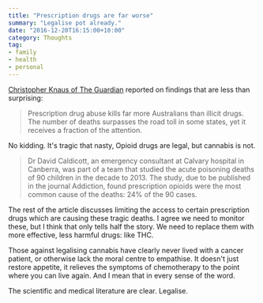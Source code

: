 ```yaml
---
title: "Prescription drugs are far worse"
summary: "Legalise pot already."
date: "2016-12-20T16:15:00+10:00"
category: Thoughts
tag:
- family
- health
- personal
---
```

[Christopher Knaus of The Guardian] reported on findings that are less than surprising:

> Prescription drug abuse kills far more Australians than illicit drugs. The number of deaths surpasses the road toll in some states, yet it receives a fraction of the attention.

No kidding. It's tragic that nasty, Opioid drugs are legal, but cannabis is not.

> Dr David Caldicott, an emergency consultant at Calvary hospital in Canberra, was part of a team that studied the acute poisoning deaths of 90 children in the decade to 2013. The study, due to be published in the journal Addiction, found prescription opioids were the most common cause of the deaths: 24% of the 90 cases.

The rest of the article discusses limiting the access to certain prescription drugs which are causing these tragic deaths. I agree we need to monitor these, but I think that only tells half the story. We need to replace them with more effective, less harmful drugs: like THC.

Those against legalising cannabis have clearly never lived with a cancer patient, or otherwise lack the moral centre to empathise. It doesn't just restore appetite, it relieves the symptoms of chemotherapy to the point where you can live again. And I mean that in every sense of the word.

The scientific and medical literature are clear. Legalise.

[Christopher Knaus of The Guardian]: https://www.theguardian.com/australia-news/2016/dec/20/prescription-drug-abuse-kills-more-australians-than-illicit-drugs

